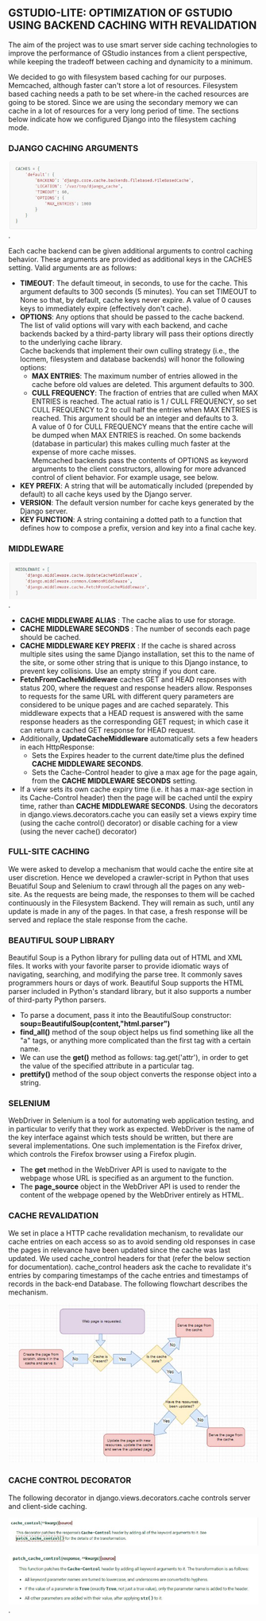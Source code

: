 ## GSTUDIO-LITE: OPTIMIZATION OF GSTUDIO USING BACKEND CACHING WITH REVALIDATION
The aim of the project was to use smart server side caching technologies to
improve the performance of GStudio instances from a client perspective,
while keeping the tradeoff between caching and dynamicity to a minimum.


We decided to go with filesystem based caching for our purposes. Memcached, although faster can't store a lot of resources. Filesystem based caching needs a path to be set where-in the cached resources are going to be stored. Since we are using the secondary memory we can cache in a lot of resources for a very long period of time. The sections below indicate how we configured Django into the filesystem caching mode.

### DJANGO CACHING ARGUMENTS
![FileSystem Based Caching](Capture1.jpg).

Each cache backend can be given additional arguments to control caching
behavior. These arguments are provided as additional keys in the CACHES
setting. Valid arguments are as follows:

* **TIMEOUT**: The default timeout, in seconds, to use for the cache.
This argument defaults to 300 seconds (5 minutes). You can set
TIMEOUT to None so that, by default, cache keys never expire. A
value of 0 causes keys to immediately expire (effectively don't cache).
* **OPTIONS**: Any options that should be passed to the cache backend.
The list of valid options will vary with each backend, and cache
backends backed by a third-party library will pass their options
directly to the underlying cache library.  
Cache backends that implement their own culling strategy (i.e., the
locmem, filesystem and database backends) will honor the following
options:
    * **MAX ENTRIES**: The maximum number of entries allowed in
the cache before old values are deleted. This argument defaults
to 300.
    * **CULL FREQUENCY**: The fraction of entries that are culled
when MAX ENTRIES is reached. The actual ratio is 1 / CULL FREQUENCY, so set CULL FREQUENCY to 2 to cull
half the entries when MAX ENTRIES is reached. This argument
should be an integer and defaults to 3.  
A value of 0 for CULL FREQUENCY means that the entire
cache will be dumped when MAX ENTRIES is reached. On
some backends (database in particular) this makes culling much
faster at the expense of more cache misses.  
Memcached backends pass the contents of OPTIONS as keyword
arguments to the client constructors, allowing for more advanced
control of client behavior. For example usage, see below.
*  **KEY PREFIX**: A string that will be automatically included
(prepended by default) to all cache keys used by the Django server.
* **VERSION**: The default version number for cache keys generated by
the Django server.
* **KEY FUNCTION**: A string containing a dotted path to a function
that defines how to compose a prefix, version and key into a final
cache key.

### MIDDLEWARE
![Middleware](Capture2.jpg).

* **CACHE MIDDLEWARE ALIAS** : The cache alias to use for storage.
* **CACHE MIDDLEWARE SECONDS** : The number of seconds each page
should be cached.
* **CACHE MIDDLEWARE KEY PREFIX** : If the cache is shared across
multiple sites using the same Django installation, set this to the name of
the site, or some other string that is unique to this Django instance, to
prevent key collisions. Use an empty string if you dont care.
* **FetchFromCacheMiddleware** caches GET and HEAD responses with status
200, where the request and response headers allow. Responses to requests
for the same URL with different query parameters are considered to be
unique pages and are cached separately. This middleware expects that a
HEAD request is answered with the same response headers as the
corresponding GET request; in which case it can return a cached GET
response for HEAD request.
* Additionally, **UpdateCacheMiddleware** automatically sets a few headers in
each HttpResponse:
    * Sets the Expires header to the current date/time plus the defined
**CACHE MIDDLEWARE SECONDS**.
    * Sets the Cache-Control header to give a max age for the page again,
from the **CACHE MIDDLEWARE SECONDS** setting.
* If a view sets its own cache expiry time (i.e. it has a max-age section in its
Cache-Control header) then the page will be cached until the expiry time,
rather than **CACHE MIDDLEWARE SECONDS**. Using the decorators in
django.views.decorators.cache you can easily set a views expiry time (using
the cache control() decorator) or disable caching for a view (using the
never cache() decorator)

### FULL-SITE CACHING
We were asked to develop a mechanism that would cache the entire site at user discretion. Hence we developed a crawler-script in Python that uses Beuatiful Soup and Selenium to crawl through all the pages on any web-site. As the requests are being made, the responses to them will be cached continuously in the Filesystem Backend. They will remain as such, until any update is made in any of the pages. In that case, a fresh response will be served and replace the stale response from the cache.

### BEAUTIFUL SOUP LIBRARY
Beautiful Soup is a Python library for pulling data out of HTML and XML
files. It works with your favorite parser to provide idiomatic ways of
navigating, searching, and modifying the parse tree. It commonly saves
programmers hours or days of work. Beautiful Soup supports the HTML
parser included in Python's standard library, but it also supports a number
of third-party Python parsers.

* To parse a document, pass it into the BeautifulSoup constructor:
**soup=BeautifulSoup(content,"html.parser")**
* **find_all()** method of the soup object helps us find something like all
the "a" tags, or anything more complicated than the first tag with a
certain name.
* We can use the **get()** method as follows: tag.get('attr'), in order to
get the value of the specified attribute in a particular tag.
* **prettify()** method of the soup object converts the response object into
a string.

### SELENIUM
WebDriver in Selenium is a tool for automating web application testing,
and in particular to verify that they work as expected. WebDriver is the
name of the key interface against which tests should be written, but there
are several implementations. One such implementation is the Firefox
driver, which controls the Firefox browser using a Firefox plugin.

* The **get** method in the WebDriver API is used to navigate to the webpage
whose URL is specified as an argument to the function.
* The **page_source** object in the WebDriver API is used to render the content
of the webpage opened by the WebDriver entirely as HTML.

### CACHE REVALIDATION

We set in place a HTTP cache revalidation mechanism, to revalidate our cache entries on each access so as to avoid sending old responses in case the pages in relevance have been updated since the cache was last updated. We used cache_control headers for that (refer the below section for documentation). cache_control headers ask the cache to revalidate it's entries by comparing timestamps of the cache entries and timestamps of records in the back-end Database. The following flowchart describes the mechanism.

![Cache Revalidation](Capture5.jpg)

### CACHE CONTROL DECORATOR
The following decorator in django.views.decorators.cache controls server
and client-side caching.

![cache_control](Capture3.jpg)

![patch_cache_control](Capture4.jpg).
